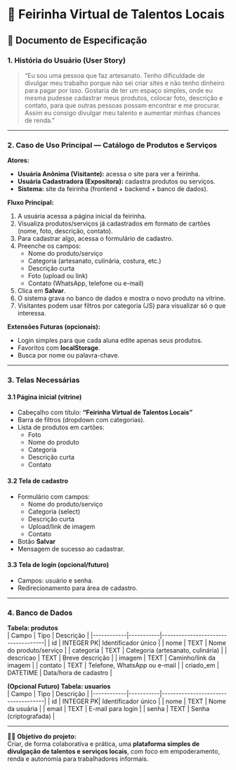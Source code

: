 # 🌸 Feirinha Virtual de Talentos Locais

## 📖 Documento de Especificação  

### 1. História do Usuário (User Story)
> “Eu sou uma pessoa que faz artesanato. Tenho dificuldade de divulgar meu trabalho porque não sei criar sites e não tenho dinheiro para pagar por isso. Gostaria de ter um espaço simples, onde eu mesma pudesse cadastrar meus produtos, colocar foto, descrição e contato, para que outras pessoas possam encontrar e me procurar. Assim eu consigo divulgar meu talento e aumentar minhas chances de renda.”

---

### 2. Caso de Uso Principal — Catálogo de Produtos e Serviços  

**Atores:**
- **Usuária Anônima (Visitante):** acessa o site para ver a feirinha.  
- **Usuária Cadastradora (Expositora):** cadastra produtos ou serviços.  
- **Sistema:** site da feirinha (frontend + backend + banco de dados).  

**Fluxo Principal:**
1. A usuária acessa a página inicial da feirinha.  
2. Visualiza produtos/serviços já cadastrados em formato de cartões (nome, foto, descrição, contato).  
3. Para cadastrar algo, acessa o formulário de cadastro.  
4. Preenche os campos:
   - Nome do produto/serviço  
   - Categoria (artesanato, culinária, costura, etc.)  
   - Descrição curta  
   - Foto (upload ou link)  
   - Contato (WhatsApp, telefone ou e-mail)  
5. Clica em **Salvar**.  
6. O sistema grava no banco de dados e mostra o novo produto na vitrine.  
7. Visitantes podem usar filtros por categoria (JS) para visualizar só o que interessa.  

**Extensões Futuras (opcionais):**
- Login simples para que cada aluna edite apenas seus produtos.  
- Favoritos com **localStorage**.  
- Busca por nome ou palavra-chave.  

---

### 3. Telas Necessárias  

#### 3.1 Página inicial (vitrine)  
- Cabeçalho com título: **“Feirinha Virtual de Talentos Locais”**  
- Barra de filtros (dropdown com categorias).  
- Lista de produtos em cartões:  
  - Foto  
  - Nome do produto  
  - Categoria  
  - Descrição curta  
  - Contato  

#### 3.2 Tela de cadastro  
- Formulário com campos:  
  - Nome do produto/serviço  
  - Categoria (select)  
  - Descrição curta  
  - Upload/link de imagem  
  - Contato  
- Botão **Salvar**  
- Mensagem de sucesso ao cadastrar.  

#### 3.3 Tela de login (opcional/futuro)  
- Campos: usuário e senha.  
- Redirecionamento para área de cadastro.  

---

### 4. Banco de Dados  

**Tabela: produtos**  
| Campo      | Tipo       | Descrição                         |
|------------|-----------|------------------------------------|
| id         | INTEGER PK| Identificador único                |
| nome       | TEXT      | Nome do produto/serviço            |
| categoria  | TEXT      | Categoria (artesanato, culinária)  |
| descricao  | TEXT      | Breve descrição                    |
| imagem     | TEXT      | Caminho/link da imagem             |
| contato    | TEXT      | Telefone, WhatsApp ou e-mail       |
| criado_em  | DATETIME  | Data/hora de cadastro              |

**(Opcional Futuro) Tabela: usuarios**  
| Campo      | Tipo       | Descrição                         |
|------------|-----------|------------------------------------|
| id         | INTEGER PK| Identificador único                |
| nome       | TEXT      | Nome da usuária                    |
| email      | TEXT      | E-mail para login                  |
| senha      | TEXT      | Senha (criptografada)              |

---

👩‍💻 **Objetivo do projeto:**  
Criar, de forma colaborativa e prática, uma **plataforma simples de divulgação de talentos e serviços locais**, com foco em empoderamento, renda e autonomia para trabalhadores informais.  

